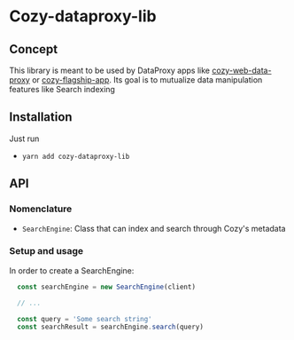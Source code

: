 # Cozy-dataproxy-lib

## Concept

This library is meant to be used by DataProxy apps like [cozy-web-data-proxy](https://github.com/cozy/cozy-web-data-proxy) or [cozy-flagship-app](https://github.com/cozy/cozy-flagship-app). Its goal is to mutualize data manipulation features like Search indexing

## Installation

Just run

- `yarn add cozy-dataproxy-lib`

## API

### Nomenclature

- `SearchEngine`: Class that can index and search through Cozy's metadata

### Setup and usage

In order to create a SearchEngine:

```ts
  const searchEngine = new SearchEngine(client)

  // ...

  const query = 'Some search string'
  const searchResult = searchEngine.search(query)
```
